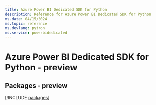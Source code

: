 ```yaml
---
title: Azure Power BI Dedicated SDK for Python
description: Reference for Azure Power BI Dedicated SDK for Python
ms.date: 04/15/2024
ms.topic: reference
ms.devlang: python
ms.service: powerbidedicated
---
```

# Azure Power BI Dedicated SDK for Python - preview
## Packages - preview
[!INCLUDE [packages](power-bi-dedicated-index.md)]